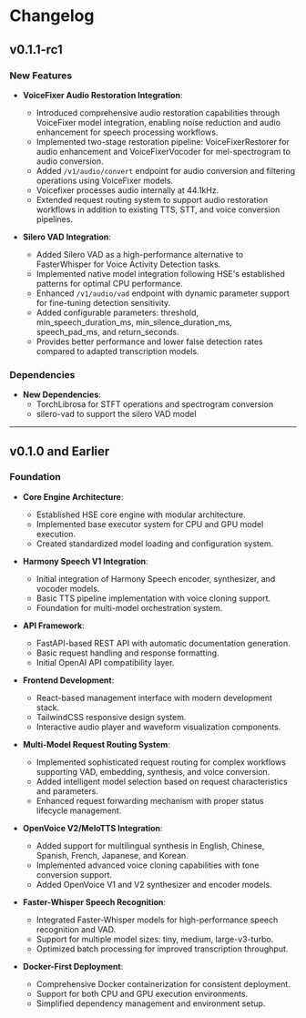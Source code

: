 # Changelog

## v0.1.1-rc1

### New Features

*   **VoiceFixer Audio Restoration Integration**:
    *   Introduced comprehensive audio restoration capabilities through VoiceFixer model integration, enabling noise reduction and audio enhancement for speech processing workflows.
    *   Implemented two-stage restoration pipeline: VoiceFixerRestorer for audio enhancement and VoiceFixerVocoder for mel-spectrogram to audio conversion.
    *   Added `/v1/audio/convert` endpoint for audio conversion and filtering operations using VoiceFixer models.
    *   Voicefixer processes audio internally at 44.1kHz.
    *   Extended request routing system to support audio restoration workflows in addition to existing TTS, STT, and voice conversion pipelines.

*   **Silero VAD Integration**:
    *   Added Silero VAD as a high-performance alternative to FasterWhisper for Voice Activity Detection tasks.
    *   Implemented native model integration following HSE's established patterns for optimal CPU performance.
    *   Enhanced `/v1/audio/vad` endpoint with dynamic parameter support for fine-tuning detection sensitivity.
    *   Added configurable parameters: threshold, min_speech_duration_ms, min_silence_duration_ms, speech_pad_ms, and return_seconds.
    *   Provides better performance and lower false detection rates compared to adapted transcription models.

### Dependencies

*   **New Dependencies**:
    *   TorchLibrosa for STFT operations and spectrogram conversion
    *   silero-vad to support the silero VAD model

---

## v0.1.0 and Earlier

### Foundation

*   **Core Engine Architecture**:
    *   Established HSE core engine with modular architecture.
    *   Implemented base executor system for CPU and GPU model execution.
    *   Created standardized model loading and configuration system.

*   **Harmony Speech V1 Integration**:
    *   Initial integration of Harmony Speech encoder, synthesizer, and vocoder models.
    *   Basic TTS pipeline implementation with voice cloning support.
    *   Foundation for multi-model orchestration system.

*   **API Framework**:
    *   FastAPI-based REST API with automatic documentation generation.
    *   Basic request handling and response formatting.
    *   Initial OpenAI API compatibility layer.

*   **Frontend Development**:
    *   React-based management interface with modern development stack.
    *   TailwindCSS responsive design system.
    *   Interactive audio player and waveform visualization components.

*   **Multi-Model Request Routing System**:
    *   Implemented sophisticated request routing for complex workflows supporting VAD, embedding, synthesis, and voice conversion.
    *   Added intelligent model selection based on request characteristics and parameters.
    *   Enhanced request forwarding mechanism with proper status lifecycle management.

*   **OpenVoice V2/MeloTTS Integration**:
    *   Added support for multilingual synthesis in English, Chinese, Spanish, French, Japanese, and Korean.
    *   Implemented advanced voice cloning capabilities with tone conversion support.
    *   Added OpenVoice V1 and V2 synthesizer and encoder models.

*   **Faster-Whisper Speech Recognition**:
    *   Integrated Faster-Whisper models for high-performance speech recognition and VAD.
    *   Support for multiple model sizes: tiny, medium, large-v3-turbo.
    *   Optimized batch processing for improved transcription throughput.

*   **Docker-First Deployment**:
    *   Comprehensive Docker containerization for consistent deployment.
    *   Support for both CPU and GPU execution environments.
    *   Simplified dependency management and environment setup.

